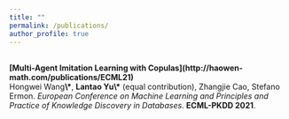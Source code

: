 ```yaml
---
title: ""
permalink: /publications/
author_profile: true
---
```

<br>
<b>[Multi-Agent Imitation Learning with Copulas](http://haowen-math.com/publications/ECML21)</b> <br>
Hongwei	Wang<b>\*</b>, <b>Lantao Yu</b><b>\*</b> (equal contribution), Zhangjie Cao, Stefano Ermon.
<i>European Conference on Machine Learning and Principles and Practice of Knowledge Discovery in Databases</i>. <b>ECML-PKDD 2021</b>.
